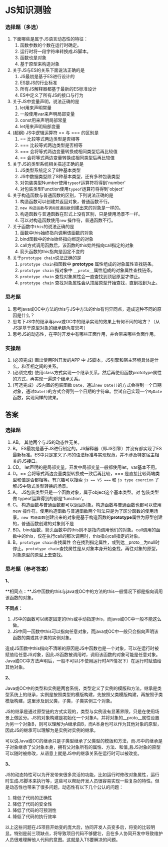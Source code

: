 # JS知识测验

### 选择题（多选）

1. 下面哪些是属于JS语言动态性的特征：
   1. 函数参数的个数在运行时确定。
   2. 运行时将一段字符串转换成JS脚本。
   3. 函数也是对象
   4. 基于原型来构造对象
2. 关于JS与ES的关系下面说法正确的是
   1. JS最初是基于ES进行设计的
   2. ES是JS的行业标准
   3. 所有JS解释器都基于最新的ES标准设计
   4. ES中定义了所有JS的接口与行为
3. 关于JS中变量声明，说法正确的是
   1. let用来声明常量
   2. 一般使用var来声明局部变量
   3. const用来声明局部常量
   4. let用来声明局部变量
4. \(超纲\) JS中逻辑运算符 == 与 === 的区别是
   1. == 比较等式两边类型是否相等
   2. === 比较等式两边类型是否相等
   3. === 会将等式两边变量转换成相同类型后再比较值
   4. == 会将等式两边变量转换成相同类型后再比较值
5. 关于JS的类型系统相关描述正确的是
   1. JS类型系统定义了8种基本类型
   2. JS中数据类型除了8种基本类型，还有多种包装类型
   3. 对包装类型Number使用`typeof`运算符将得到'number'
   4. 对包装类型Function使用`typeof`运算符将得到'object'
6. 关于构造函数与普通函数的区别，下列说法正确的是
   1. 构造函数可以创建并返回对象，普通函数不行。
   2. `new 构造函数`与`调用普通函数`创建出来的对象是一样的。
   3. 构造函数与普通函数在形式上没有区别，只是使用场景不一样。
   4. 可以对构造函数使用`new` 操作符，普通函数不行。
7. 关于函数中`this`的说法正确的是
   1. 函数中this始终指向调用该函数的对象
   2. bind函数中的this始终指向绑定的对象
   3. call方式调用函数后，该函数的this始终指向call指定的对象
   4. 箭头函数的this指向是固定不变的
8. 关于`prototype chain`说法正确的是
   1. `prototype chain`指函数中 **prototype** 属性组成的对象属性查找链条。
   2. `prototype chain` 指对象中 `__proto__`属性组成的对象属性查找链条。
   3. `prototype chain` 查找对象属性会一直查找到顶层原型才停止。
   4. `prototype chain` 查找对象属性会从顶层原型开始查找，直到找到为止。

### 思考题

1. 思考java或OC中方法的this与JS中方法的this有何异同点，造成这种不同的原因是什么？
2. 思考下JS中的继承与java或OC中的继承实现的效果上有何不同的地方？（从JS是基于原型对象的继承链角度思考）
3. 思考JS的动态性，在平时开发中有哪些正面作用，并会带来哪些负面作用。

### 实操题

1. \(必须完成\) 画出使用RN开发的APP 中 JS脚本，JS引擎和宿主环境具体是什么，和互相之间的关系。
2. \(必须完成\) 使用class方式实现一个继承关系，然后再使用函数prototype属性的方式，再实现一遍这个继承关系。
3. \(可选完成）JS内置的包装函数 `Date`，通过`new Date()`的方式会得到一个日期对象，通过`Date()`的方式会得到一个日期的字符串。尝试自己实现一个`MyDate`函数，实现同样的效果。

## 答案

### 选择题

1. AB。 其他两个与JS的动态性无关。
2. B。 ES最初是基于JS进行制定的。JS解释器（即JS引擎）并没有都实现了ES最新标准。ES中只是定义了JS的语法标准与实现规范，并不涉及特定宿主相关的JS接口。
3. CD。 let声明的是局部变量。开发中局部变量一般都使用let，var基本不用。
4. D。== 会将等式两边变量类型转换成一致后再比较，=== 是直接比较两端类型和值是否都相等。有兴趣可以搜索 `js == VS ===` 和 `js type coercion` 了解JS中隐式类型转换的场景。
5. A。 JS包装类型只是一个函数对象，属于object这个基本类型。对 包装类型做 typeof运算得到的都是'function'。
6. C。 构造函数与普通函数都可以返回对象。构造函数与普通函数也都可以使用new 操作符。使用构造函数与普通函数两个叫法只是为了区分函数的使用场景。`new 构造函数`创建出来的对象是基于构造函数的**prototype**属性为原型创建的，普通函数创建的对象则不是
7. BD。bind函数，箭头函数中的this则不是指向调用他们的对象。call调用的函数中的this，仅在执行call的那次调用时，this指向call指定的对象。
8. B。`prototype chain`查找属性 会在找到指定属性，或到达\_\_proto\_\_为null时停止。`prototype chain`查找属性是从对象本身开始查找，再往对象的原型，对象原型的原型上去查找。

### 思考题（参考答案）

**1、**

**相同点：**JS中函数的this与java或OC中的方法的this一般情况下都是指向调用该函数的对象。

 **不同点：**

1. JS中的函数可以绑定固定的this或手动指定this，而java或OC中一般不能这么做。
2. JS中同一函数中this可以指向任意对象，而java或OC中一般只会指向声明该函数的类或其子类的实例对象。

造成JS函数中this指向不清晰的原因是JS中函数也是一个对象，可以在运行时被赋值给任意JS对象，因此JS函数被调用时，调用该函数的对象可能是任意对象。Java或OC中方法声明后，一般不可以\(不使用运行时API情况下）在运行时赋值给其他对象。



**2、**

Java或OC中的类型和实例是两套系统，类型定义了实例的模版和方法，继承是类型系统上的继承，实例是按照类型的模版构建，先按照父类模版构建，再按照子类模版构建，这里涉及到父类，子类，子类实例三个对象。

 JS的继承是通过原型链的方式实现的，类型与实例没有显著界限，只是在使用场景上做区分。JS的对象构建是初始化一个对象A，并将对象的\_\_proto\_\_属性设置为另一个对象B，则可以理解为A继承自B，而A本身也可以作为其他对象的原型，因此JS的继承可以理解为是实例对实例的继承。

可以说Java或OC的继承只是子类型继承了父类型的模版和方法，而JS中的继承是子对象继承了父对象本身，拥有父对象所有的属性、方法、和值,且JS对象的原型可以随时被修改，从语意上就是JS中的继承关系在运行时可以被改变。



**3、**

JS的动态特性可以为开发带来很多灵活的功能，比如运行时修改对象属性，运行时生成JS脚本来执行等，这些可以帮助开发人员很容易实现一些复杂的特性。但是动态性也带来了很多问题，动态性有以下几个公认的问题：

1. 降低了代码的正确性
2. 降低了代码的安全性
3. 降低了代码的可预测性
4. 降低了代码的执行效率

以上这些问题在JS项目开始变的庞大后，协同开发人员变多后，将变的比较明显。特别是前三项缺点，将导致项目代码不够健壮，且在多人协同开发中导致维护人员很难理解他人代码的意图。这就是入TS要解决的问题。

